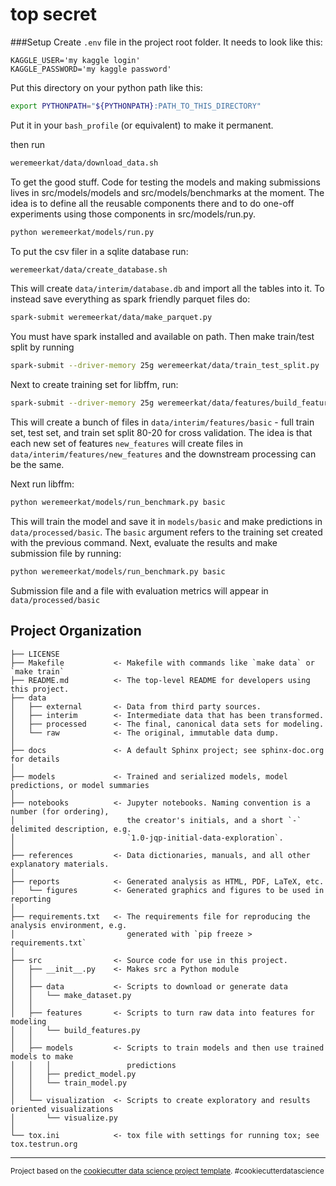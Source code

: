 top secret
==========
###Setup
Create `.env` file in the project root folder. It needs to look like this:

```text
KAGGLE_USER='my kaggle login'
KAGGLE_PASSWORD='my kaggle password'
```

Put this directory on your python path like this:
```bash
export PYTHONPATH="${PYTHONPATH}:PATH_TO_THIS_DIRECTORY"
```

Put it in your `bash_profile` (or equivalent) to make it permanent.

then run 
```bash
weremeerkat/data/download_data.sh
```

To get the good stuff. Code for testing the models and making submissions lives in src/models/models and src/models/benchmarks at the moment. The idea is to define all the reusable components there and to do one-off experiments using those components in src/models/run.py.

```bash
python weremeerkat/models/run.py
```

To put the csv filer in a sqlite database run:

```bash
weremeerkat/data/create_database.sh
```

This will create `data/interim/database.db` and import all the tables into it.
To instead save everything as spark friendly parquet files do:

```bash
spark-submit weremeerkat/data/make_parquet.py
```

You must have spark installed and available on path. Then make train/test split by running
```bash
spark-submit --driver-memory 25g weremeerkat/data/train_test_split.py
```

Next to create training set for libffm, run:
```bash
spark-submit --driver-memory 25g weremeerkat/data/features/build_features.py
```
This will create a bunch of files in `data/interim/features/basic` - full train set, test set, and train set split 80-20 for cross validation. The idea is that each new set of features `new_features` will create files in `data/interim/features/new_features` and the downstream processing can be the same.

Next run libffm:
```bash
python weremeerkat/models/run_benchmark.py basic
```

This will train the model and save it in `models/basic` and make predictions in `data/processed/basic`. The `basic` argument refers to the training set created with the previous command. Next, evaluate the results and make submission file by running:
 
```bash
python weremeerkat/models/run_benchmark.py basic
```

Submission file and a file with evaluation metrics will appear in `data/processed/basic`
 

Project Organization
------------

    ├── LICENSE
    ├── Makefile           <- Makefile with commands like `make data` or `make train`
    ├── README.md          <- The top-level README for developers using this project.
    ├── data
    │   ├── external       <- Data from third party sources.
    │   ├── interim        <- Intermediate data that has been transformed.
    │   ├── processed      <- The final, canonical data sets for modeling.
    │   └── raw            <- The original, immutable data dump.
    │
    ├── docs               <- A default Sphinx project; see sphinx-doc.org for details
    │
    ├── models             <- Trained and serialized models, model predictions, or model summaries
    │
    ├── notebooks          <- Jupyter notebooks. Naming convention is a number (for ordering),
    │                         the creator's initials, and a short `-` delimited description, e.g.
    │                         `1.0-jqp-initial-data-exploration`.
    │
    ├── references         <- Data dictionaries, manuals, and all other explanatory materials.
    │
    ├── reports            <- Generated analysis as HTML, PDF, LaTeX, etc.
    │   └── figures        <- Generated graphics and figures to be used in reporting
    │
    ├── requirements.txt   <- The requirements file for reproducing the analysis environment, e.g.
    │                         generated with `pip freeze > requirements.txt`
    │
    ├── src                <- Source code for use in this project.
    │   ├── __init__.py    <- Makes src a Python module
    │   │
    │   ├── data           <- Scripts to download or generate data
    │   │   └── make_dataset.py
    │   │
    │   ├── features       <- Scripts to turn raw data into features for modeling
    │   │   └── build_features.py
    │   │
    │   ├── models         <- Scripts to train models and then use trained models to make
    │   │   │                 predictions
    │   │   ├── predict_model.py
    │   │   └── train_model.py
    │   │
    │   └── visualization  <- Scripts to create exploratory and results oriented visualizations
    │       └── visualize.py
    │
    └── tox.ini            <- tox file with settings for running tox; see tox.testrun.org


--------

<p><small>Project based on the <a target="_blank" href="https://drivendata.github.io/cookiecutter-data-science/">cookiecutter data science project template</a>. #cookiecutterdatascience</small></p>
